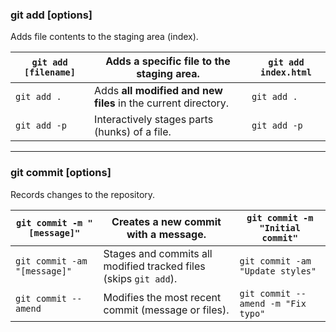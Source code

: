 ### git add [options]
Adds file contents to the staging area (index).

| `git add [filename]` | Adds a specific file to the staging area. | `git add index.html` |
| --------------------- | -------------------------------- | ---- |
| `git add .` | Adds **all modified and new files** in the current directory. | `git add .` |
| `git add -p` | Interactively stages parts (hunks) of a file. | `git add -p` |

---

### git commit [options]
Records changes to the repository.

| `git commit -m "[message]"` | Creates a new commit with a message. | `git commit -m "Initial commit"` |
| ---------------------------- | -------------------------------- | ---- |
| `git commit -am "[message]"` | Stages and commits all modified tracked files (skips `git add`). | `git commit -am "Update styles"` |
| `git commit --amend` | Modifies the most recent commit (message or files). | `git commit --amend -m "Fix typo"` |
